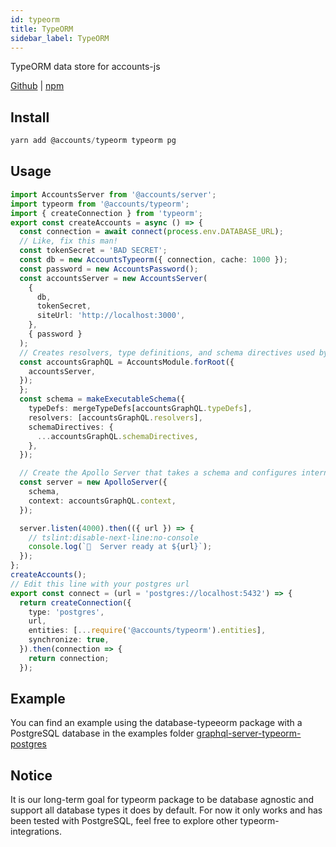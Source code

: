 ```yaml
---
id: typeorm
title: TypeORM
sidebar_label: TypeORM
---
```


TypeORM data store for accounts-js

[Github](https://github.com/accounts-js/accounts/tree/master/packages/database-mongo) |
[npm](https://www.npmjs.com/package/@accounts/typeorm)

## Install

```javascript
yarn add @accounts/typeorm typeorm pg
```

## Usage

```typescript
import AccountsServer from '@accounts/server';
import typeorm from '@accounts/typeorm';
import { createConnection } from 'typeorm';
export const createAccounts = async () => {
  const connection = await connect(process.env.DATABASE_URL);
  // Like, fix this man!
  const tokenSecret = 'BAD SECRET';
  const db = new AccountsTypeorm({ connection, cache: 1000 });
  const password = new AccountsPassword();
  const accountsServer = new AccountsServer(
    {
      db,
      tokenSecret,
      siteUrl: 'http://localhost:3000',
    },
    { password }
  );
  // Creates resolvers, type definitions, and schema directives used by accounts-js
  const accountsGraphQL = AccountsModule.forRoot({
    accountsServer,
  });
  };
  const schema = makeExecutableSchema({
    typeDefs: mergeTypeDefs[accountsGraphQL.typeDefs],
    resolvers: [accountsGraphQL.resolvers],
    schemaDirectives: {
      ...accountsGraphQL.schemaDirectives,
    },
  });

  // Create the Apollo Server that takes a schema and configures internal stuff
  const server = new ApolloServer({
    schema,
    context: accountsGraphQL.context,
  });

  server.listen(4000).then(({ url }) => {
    // tslint:disable-next-line:no-console
    console.log(`🚀  Server ready at ${url}`);
  });
};
createAccounts();
// Edit this line with your postgres url
export const connect = (url = 'postgres://localhost:5432') => {
  return createConnection({
    type: 'postgres',
    url,
    entities: [...require('@accounts/typeorm').entities],
    synchronize: true,
  }).then(connection => {
    return connection;
  });
```

## Example

You can find an example using the database-typeeorm package with a PostgreSQL database in the examples folder
[graphql-server-typeorm-postgres](https://github.com/accounts-js/accounts/tree/master/examples/graphql-server-typeorm-postgres)

## Notice

It is our long-term goal for typeorm package to be database agnostic and support all database types it does by default.
For now it only works and has been tested with PostgreSQL, feel free to explore other typeorm-integrations.
